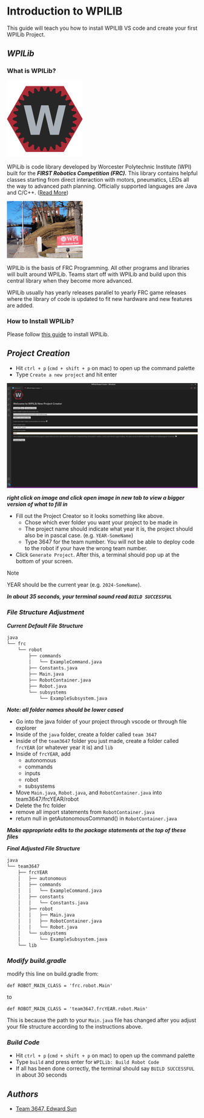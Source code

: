# Introduction to WPILIB
This guide will teach you how to install WPILIB VS code and create your first WPILib Project.  

## ***WPILib***
### What is WPILib?
<!---![](WPILibLogo.png)--->
<img src="images\WPILibLogo.png" alt="drawing" width="200"/>

WPiLib is code library developed by Worcester Polytechnic Institute (WPI) built for the ***FIRST Robotics Competition (FRC).*** This library contains helpful classes starting from direct interaction with motors, pneumatics, LEDs all the way to advanced path planning. Officially supported languages are Java and C/C++. ([Read More](https://docs.wpilib.org/en/stable/docs/software/what-is-wpilib.html#:~:text=The%20WPI%20Robotics%20Library%20(WPILib,and%20used%20by%20other%20software.)))

<!---![](WPILoc.jpeg)--->
<img src="images\WPILoc.jpeg" alt="drawing" width="200"/>

WPILib is the basis of FRC Programming. All other programs and libraries will built around WPILib. Teams start off with WPILib and build upon this central library when they become more advanced. 

WPILib usually has yearly releases parallel to yearly FRC game releases where the library of code is updated to fit new hardware and new features are added. 

### How to Install WPILib?
Please follow [this guide](https://docs.wpilib.org/en/stable/docs/zero-to-robot/step-2/wpilib-setup.html) to install WPILib.



## ***Project Creation***

- Hit `ctrl + p` (`cmd + shift + p` on mac) to open up the command palette
- Type `Create a new project` and hit enter

<img src="images\newproject.png" alt="drawing" width="1000"/>

***right click on image and click open image in new tab to view a bigger version of what to fill in***

- Fill out the Project Creator so it looks something like above.
	- Chose which ever folder you want your project to be made in
	- The project name should indicate what year it is, the project should also be in pascal case. (e.g. `YEAR-SomeName`)
	- Type 3647 for the team number. You will not be able to deploy code to the robot if your have the wrong team number. 
- Click `Generate Project`. After this, a terminal should pop up at the bottom of your screen. 
> [!NOTE]  
> YEAR should be the current year (e.g. `2024-SomeName`).

***In about 35 seconds, your terminal sound read `BUILD SUCCESSFUL`***

### ***File Structure Adjustment***
***Current Default File Structure***
```
java
└── frc
    └── robot
        ├── commands
        │   └── ExampleCommand.java
        ├── Constants.java
        ├── Main.java
        ├── RobotContainer.java
        ├── Robot.java
        └── subsystems
            └── ExampleSubsystem.java
```

***Note: all folder names should be lower cased***

- Go into the java folder of your project through vscode or through file explorer
- Inside of the `java` folder, create a folder called `team 3647`
- Inside of the `team3647` folder you just made, create a folder called `frcYEAR` (or whatever year it is) and `lib`
- Inside of `frcYEAR`, add
	- autonomous
	- commands
	- inputs
	- robot
	- subsystems
- Move `Main.java`, `Robot.java`, and `RobotContainer.java` into team3647/frcYEAR/robot
- Delete the frc folder
- remove all import statements from ```RobotContainer.java```
- return null in getAutonomousCommand() in ```RobotContainer.java```

***Make appropriate edits to the package statements at the top of these files***

***Final Adjusted File Structure***
```
java
└── team3647
    ├── frcYEAR
    │   ├── autonomous
    │   ├── commands
    │   │   └── ExampleCommand.java
    │   ├── constants
    │   │   └── Constants.java
    │   ├── robot
    │   │   ├── Main.java
    │   │   ├── RobotContainer.java
    │   │   └── Robot.java
    │   └── subsystems
    │       └── ExampleSubsystem.java
    └── lib
```

### ***Modify build.gradle***
modify this line on build.gradle from:
```
def ROBOT_MAIN_CLASS = 'frc.robot.Main'
```
to 
```
def ROBOT_MAIN_CLASS = 'team3647.frcYEAR.robot.Main'
```

This is because the path to your `Main.java` file has changed after you adjust your file structure according to the instructions above. 

### ***Build Code***
- Hit `ctrl + p` (`cmd + shift + p` on mac) to open up the command palette
- Type `build` and press enter for `WPILib: Build Robot Code`
- If all has been done correctly, the terminal should say `BUILD SUCCESSFUL` in about 30 seconds


## ***Authors***
- [Team 3647, Edward Sun](https://github.com/EdwardoSunny)












